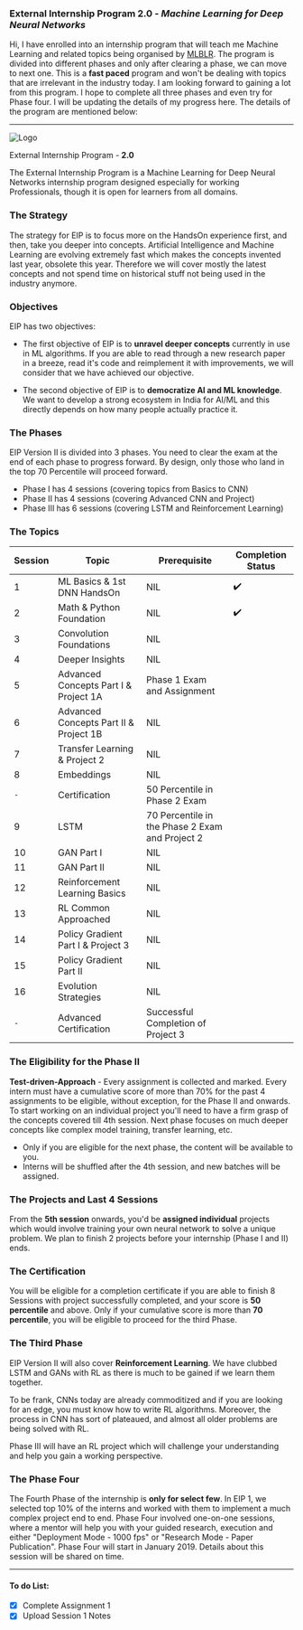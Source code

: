 ### **External Internship Program 2.0** -  _Machine Learning for Deep Neural Networks_
Hi, I have enrolled into an internship program that will teach me Machine Learning and related topics being organised by [MLBLR](https://mlblr.com/). The program is divided into different phases and only after clearing a phase, we can move to next one. This is a **fast paced** program and won't be dealing with topics that are irrelevant in the industry today. I am looking forward to gaining a lot from this program. I hope to complete all three phases and even try for Phase four. I will be updating the details of my progress here. The details of the program are mentioned below:
___

![Logo](https://github.com/sin2akshay/External-Internship-Program-2.0-Machine-Learning-for-Deep-Neural-Networks/blob/master/EIP2-Wide.png?raw=true)  
  
External Internship Program - **2.0**  
  
The External Internship Program is a Machine Learning for Deep Neural Networks internship program designed especially for working Professionals, though it is open for learners from all domains.  
  
### The Strategy

The strategy for EIP is to focus more on the HandsOn experience first, and then, take you deeper into concepts. Artificial Intelligence and Machine Learning are evolving extremely fast which makes the concepts invented last year, obsolete this year. Therefore we will cover mostly the latest concepts and not spend time on historical stuff not being used in the industry anymore.  
  
### Objectives
EIP has two objectives:

- The first objective of EIP is to **unravel deeper concepts** currently in use in ML algorithms. If you are able to read through a new research paper in a breeze, read it's code and reimplement it with improvements, we will consider that we have achieved our objective.

- The second objective of EIP is to **democratize AI and ML knowledge**. We want to develop a strong ecosystem in India for AI/ML and this directly depends on how many people actually practice it.  
  
### The Phases
EIP Version II is divided into 3 phases. You need to clear the exam at the end of each phase to progress forward. By design, only those who land in the top 70 Percentile will proceed forward.

- Phase I has 4 sessions (covering topics from Basics to CNN)
- Phase II has 4 sessions (covering Advanced CNN and Project)
- Phase III has 6 sessions (covering LSTM and Reinforcement Learning)

### The Topics
Session | Topic | Prerequisite | Completion Status
------- | ----- | ------------ | -----------------
1	| ML Basics & 1st DNN HandsOn	| NIL | :heavy_check_mark:
2	| Math & Python Foundation	| NIL | :heavy_check_mark:
3	| Convolution Foundations	| NIL
4	| Deeper Insights	| NIL
5	| Advanced Concepts Part I & Project 1A	| Phase 1 Exam and Assignment
6	| Advanced Concepts Part II & Project 1B	| NIL
7	| Transfer Learning & Project 2	| NIL
8	| Embeddings	| NIL
`-` | Certification	| 50 Percentile in Phase 2 Exam
9	| LSTM	| 70 Percentile in the Phase 2 Exam and Project 2
10	| GAN Part I	| NIL
11	| GAN Part II	| NIL
12	| Reinforcement Learning Basics	| NIL
13	| RL Common Approached	| NIL
14	| Policy Gradient Part I & Project 3	| NIL
15	| Policy Gradient Part II	| NIL
16	| Evolution Strategies	| NIL
`-` | Advanced Certification	| Successful Completion of Project 3
  
  
### The Eligibility for the Phase II
**Test-driven-Approach** - Every assignment is collected and marked. Every intern must have a cumulative score of more than 70% for the past 4 assignments to be eligible, without exception, for the Phase II and onwards. To start working on an individual project you'll need to have a firm grasp of the concepts covered till 4th session. Next phase focuses on much deeper concepts like complex model training, transfer learning, etc.  
- Only if you are eligible for the next phase, the content will be available to you.  
- Interns will be shuffled after the 4th session, and new batches will be assigned.  
  
### The Projects and Last 4 Sessions
From the **5th session** onwards, you'd be **assigned individual** projects which would involve training your own neural network to solve a unique problem. We plan to finish 2 projects before your internship (Phase I and II) ends.  

### The Certification
You will be eligible for a completion certificate if you are able to finish 8 Sessions with project successfully completed, and your score is **50 percentile** and above. Only if your cumulative score is more than **70 percentile**, you will be eligible to proceed for the third Phase.  

### The Third Phase
EIP Version II will also cover **Reinforcement Learning**. We have clubbed LSTM and GANs with RL as there is much to be gained if we learn them together.  
  
To be frank, CNNs today are already commoditized and if you are looking for an edge, you must know how to write RL algorithms. Moreover, the process in CNN has sort of plateaued, and almost all older problems are being solved with RL.  
  
Phase III will have an RL project which will challenge your understanding and help you gain a working perspective.  

### The Phase Four
The Fourth Phase of the internship is **only for select few**. In EIP 1, we selected top 10% of the interns and worked with them to implement a much complex project end to end. Phase Four involved one-on-one sessions, where a mentor will help you with your guided research, execution and either "Deployment Mode - 1000 fps" or "Research Mode - Paper Publication". Phase Four will start in January 2019. Details about this session will be shared on time.  
___
#### To do List:
- [X] Complete Assignment 1
- [X] Upload Session 1 Notes 
